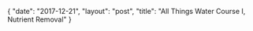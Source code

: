 {
   "date": "2017-12-21",
   "layout": "post",
   "title": "All Things Water Course I, Nutrient Removal"
}

